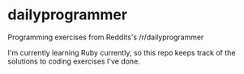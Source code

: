 # dailyprogrammer
Programming exercises from Reddits's /r/dailyprogrammer

I'm currently learning Ruby currently, so this repo keeps track of the solutions to coding exercises I've done.
